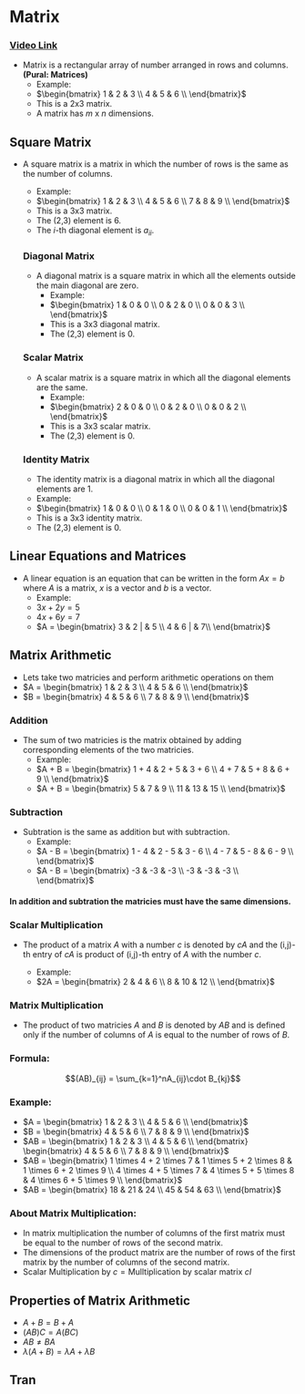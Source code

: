 # Matrix

### [Video Link](https://youtu.be/rnIDlZnrCc0)

- Matrix is a rectangular array of number arranged in rows and columns. **(Pural: Matrices)**
  - Example:
  - $\begin{bmatrix}
      1 & 2 & 3 \\
      4 & 5 & 6 \\
      \end{bmatrix}$
  - This is a 2x3 matrix.
  - A matrix has $m$ x $n$ dimensions.

## Square Matrix

- A square matrix is a matrix in which the number of rows is the same as the number of columns.

  - Example:
  - $\begin{bmatrix}
      1 & 2 & 3 \\
      4 & 5 & 6 \\
      7 & 8 & 9 \\
      \end{bmatrix}$
  - This is a 3x3 matrix.
  - The (2,3) element is 6.
  - The $i$-th diagonal element is $a_{ii}$.

  ### Diagonal Matrix

  - A diagonal matrix is a square matrix in which all the elements outside the main diagonal are zero.
    - Example:
    - $\begin{bmatrix}
        1 & 0 & 0 \\
        0 & 2 & 0 \\
        0 & 0 & 3 \\
        \end{bmatrix}$
    - This is a 3x3 diagonal matrix.
    - The (2,3) element is 0.

  ### Scalar Matrix

  - A scalar matrix is a square matrix in which all the diagonal elements are the same.
    - Example:
    - $\begin{bmatrix}
        2 & 0 & 0 \\
        0 & 2 & 0 \\
        0 & 0 & 2 \\
        \end{bmatrix}$
    - This is a 3x3 scalar matrix.
    - The (2,3) element is 0.

  ### Identity Matrix

  - The identity matrix is a diagonal matrix in which all the diagonal elements are 1.
  - Example:
  - $\begin{bmatrix}
          1 & 0 & 0 \\
          0 & 1 & 0 \\
          0 & 0 & 1 \\
          \end{bmatrix}$
  - This is a 3x3 identity matrix.
  - The (2,3) element is 0.

## Linear Equations and Matrices

- A linear equation is an equation that can be written in the form $Ax = b$ where $A$ is a matrix, $x$ is a vector and $b$ is a vector.
  - Example:
  - $3x + 2y = 5$
  - $4x + 6y = 7$
  - $A = \begin{bmatrix}
          3 & 2 | & 5 \\
          4 & 6 | & 7\\
          \end{bmatrix}$

## Matrix Arithmetic

- Lets take two matricies and perform arithmetic operations on them
- $A = \begin{bmatrix}
        1 & 2 & 3 \\
        4 & 5 & 6 \\
        \end{bmatrix}$
- $B = \begin{bmatrix}
        4 & 5 & 6 \\
        7 & 8 & 9 \\
        \end{bmatrix}$

### Addition

- The sum of two matricies is the matrix obtained by adding corresponding elements of the two matricies.
  - Example:
  - $A + B = \begin{bmatrix}
              1 + 4 & 2 + 5 & 3 + 6 \\
              4 + 7 & 5 + 8 & 6 + 9 \\
              \end{bmatrix}$
  - $A + B = \begin{bmatrix}
              5 & 7 & 9 \\
              11 & 13 & 15 \\
              \end{bmatrix}$

### Subtraction

- Subtration is the same as addition but with subtraction.
  - Example:
  - $A - B = \begin{bmatrix}
              1 - 4 & 2 - 5 & 3 - 6 \\
              4 - 7 & 5 - 8 & 6 - 9 \\
              \end{bmatrix}$
  - $A - B = \begin{bmatrix}
              -3 & -3 & -3 \\
              -3 & -3 & -3 \\
              \end{bmatrix}$

#### In addition and subtration the matricies must have the same dimensions.

### Scalar Multiplication

- The product of a matrix $A$ with a number $c$ is denoted by $cA$ and the (i,j)-th entry of $cA$ is product of (i,j)-th entry of $A$ with the number $c$.

  - Example:
  - $2A = \begin{bmatrix}
            2 & 4 & 6 \\
            8 & 10 & 12 \\
            \end{bmatrix}$

### Matrix Multiplication

- The product of two matricies $A$ and $B$ is denoted by $AB$ and is defined only if the number of columns of $A$ is equal to the number of rows of $B$.

### Formula:

$$(AB)_{ij} = \sum_{k=1}^nA_{ij}\cdot B_{kj}$$

### Example:

- $A = \begin{bmatrix}
          1 & 2 & 3 \\
          4 & 5 & 6 \\
          \end{bmatrix}$
- $B = \begin{bmatrix}
          4 & 5 & 6 \\
          7 & 8 & 9 \\
          \end{bmatrix}$
- $AB = \begin{bmatrix}
            1 & 2 & 3 \\
            4 & 5 & 6 \\
            \end{bmatrix} \begin{bmatrix}
            4 & 5 & 6 \\
            7 & 8 & 9 \\
            \end{bmatrix}$
- $AB = \begin{bmatrix}
            1 \times 4 + 2 \times 7 & 1 \times 5 + 2 \times 8 & 1 \times 6 + 2 \times 9 \\
            4 \times 4 + 5 \times 7 & 4 \times 5 + 5 \times 8 & 4 \times 6 + 5 \times 9 \\
            \end{bmatrix}$
- $AB = \begin{bmatrix}
            18 & 21 & 24 \\
            45 & 54 & 63 \\
            \end{bmatrix}$

### About Matrix Multiplication:

- In matrix multiplication the number of columns of the first matrix must be equal to the number of rows of the second matrix.
- The dimensions of the product matrix are the number of rows of the first matrix by the number of columns of the second matrix.
- $\text{Scalar Multiplication by } c = \text{Mulltiplication by scalar matrix } cI$

## Properties of Matrix Arithmetic

- $A + B = B + A$
- $(AB)C = A(BC)$
- $AB \neq BA$
- $\lambda(A + B) = \lambda A + \lambda B$

## Tran
